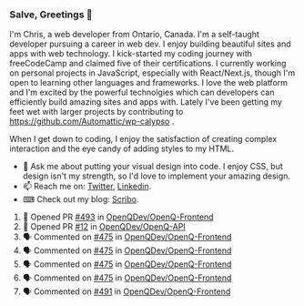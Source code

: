 ### Salve, Greetings 👋

I'm Chris, a web developer from Ontario, Canada. I'm a self-taught developer pursuing a career in web dev. I enjoy building beautiful sites and apps with web technology.
I kick-started my coding journey with freeCodeCamp and claimed five of their certifications.  I currently working on personal projects in JavaScript, especially with React/Next.js, though I'm open to learning other languages and frameworks. I love the web platform and I'm excited by the powerful technolgies which can developers can efficiently build amazing sites and apps with. Lately I've been getting my feet wet with larger projects by contributing to https://github.com/Automattic/wp-calypso .

When I get down to coding, I enjoy the satisfaction of creating complex interaction and the eye candy of adding styles to my HTML. 

- 💬 Ask me about putting your visual design into code. I enjoy CSS, but design isn't my strength, so I'd love to implement your amazing design.
- 📫 Reach me on: [Twitter](https://twitter.com/Christo28120856), [Linkedin](https://www.linkedin.com/in/christopher-stevers-07b9a5204/).
- ⌨ Check out my blog: [Scribo](https://christopherstevers.cf).
<!--
**Christopher-Stevers/Christopher-Stevers** is a ✨ _special_ ✨ repository because its `README.md` (this file) appears on your GitHub profile.

Here are some ideas to get you started:

- 🔭 I’m currently working on ...
- 🌱 I’m currently learning ...
- 👯 I’m looking to collaborate on ...
- 🤔 I’m looking for help with ...
- 😄 Pronouns: ...
- ⚡ Fun fact: ...
-->

<!--START_SECTION:activity-->
1. 💪 Opened PR [#493](https://github.com/OpenQDev/OpenQ-Frontend/pull/493) in [OpenQDev/OpenQ-Frontend](https://github.com/OpenQDev/OpenQ-Frontend)
2. 💪 Opened PR [#12](https://github.com/OpenQDev/OpenQ-API/pull/12) in [OpenQDev/OpenQ-API](https://github.com/OpenQDev/OpenQ-API)
3. 🗣 Commented on [#475](https://github.com/OpenQDev/OpenQ-Frontend/issues/475) in [OpenQDev/OpenQ-Frontend](https://github.com/OpenQDev/OpenQ-Frontend)
4. 🗣 Commented on [#475](https://github.com/OpenQDev/OpenQ-Frontend/issues/475) in [OpenQDev/OpenQ-Frontend](https://github.com/OpenQDev/OpenQ-Frontend)
5. 🗣 Commented on [#475](https://github.com/OpenQDev/OpenQ-Frontend/issues/475) in [OpenQDev/OpenQ-Frontend](https://github.com/OpenQDev/OpenQ-Frontend)
6. 🗣 Commented on [#475](https://github.com/OpenQDev/OpenQ-Frontend/issues/475) in [OpenQDev/OpenQ-Frontend](https://github.com/OpenQDev/OpenQ-Frontend)
7. 🗣 Commented on [#491](https://github.com/OpenQDev/OpenQ-Frontend/issues/491) in [OpenQDev/OpenQ-Frontend](https://github.com/OpenQDev/OpenQ-Frontend)
<!--END_SECTION:activity-->
